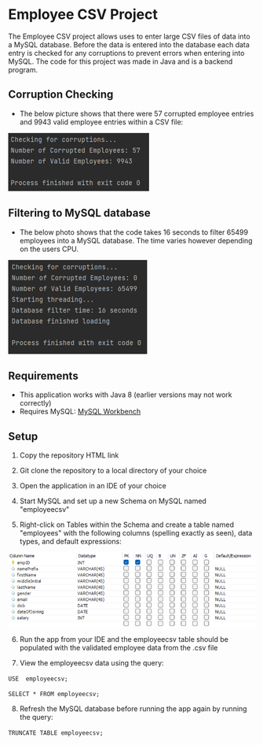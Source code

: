 # Employee CSV Project

The Employee CSV project allows uses to enter large CSV files of data into a MySQL database. 
Before the data is entered into the database each data entry is checked for any corruptions to prevent 
errors when entering into MySQL. The code for this project was made in Java and is a backend program.

## Corruption Checking
- The below picture shows that there were 57 corrupted employee entries and 9943 valid employee entries within a CSV file: 

![Corruption Checking](https://github.com/sams4566/EmployeeCSVProject/blob/main/readme_photos/CorruptionChecking.png)

## Filtering to MySQL database
- The below photo shows that the code takes 16 seconds to filter 65499 employees into a MySQL database. The time varies 
however depending on the users CPU.

![Database Filtering](https://github.com/sams4566/EmployeeCSVProject/blob/main/readme_photos/DatabaseFiltering.png)

## Requirements
- This application works with Java 8 (earlier versions may not work correctly)
- Requires MySQL: [MySQL Workbench](https://dev.mysql.com/downloads/)

## Setup
1) Copy the repository HTML link

2) Git clone the repository to a local directory of your choice

3) Open the application in an IDE of your choice

4) Start MySQL and set up a new Schema on MySQL named "employeecsv"

5) Right-click on Tables within the Schema and create a table named "employees" with the following columns (spelling exactly as seen), data types, and default expressions:

![MySQL Setup](https://github.com/sams4566/EmployeeCSVProject/blob/main/readme_photos/MySqlSetup.png)

6) Run the app from your IDE and the employeecsv table should be populated with the validated employee data from the .csv file

7) View the employeecsv data using the query:

`USE  employeecsv;`

`SELECT * FROM employeecsv;`

8) Refresh the MySQL database before running the app again by running the query:

`TRUNCATE TABLE employeecsv;`